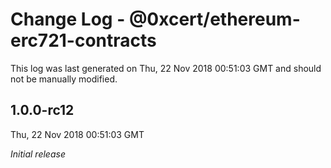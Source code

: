 # Change Log - @0xcert/ethereum-erc721-contracts

This log was last generated on Thu, 22 Nov 2018 00:51:03 GMT and should not be manually modified.

## 1.0.0-rc12
Thu, 22 Nov 2018 00:51:03 GMT

*Initial release*


